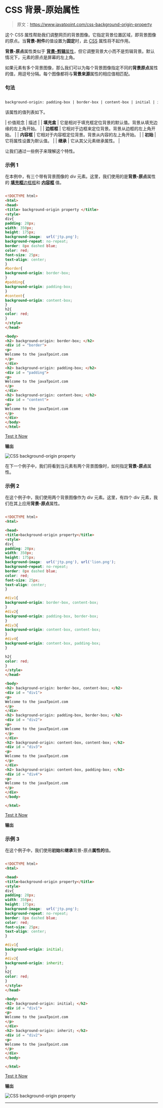 # CSS 背景-原始属性

> 原文：<https://www.javatpoint.com/css-background-origin-property>

这个 CSS 属性帮助我们调整网页的背景图像。它指定背景位置区域，即背景图像的原点。当**背景-附件**的值设置为**固定**时，此 [CSS](https://www.javatpoint.com/css-tutorial) 属性将不起作用。

**背景-原点**属性类似于 [**背景-剪辑**属性](https://www.javatpoint.com/css-background-clip)，但它调整背景大小而不是剪辑背景。默认情况下，元素的原点是屏幕的左上角。

如果元素有多个背景图像，那么我们可以为每个背景图像指定不同的**背景原点**属性的值，用逗号分隔。每个图像都将与**背景来源**属性的相应值相匹配。

### 句法

```html

background-origin: padding-box | border-box | content-box | initial | inherit;

```

该属性的值列表如下。

| 价值观念 | 描述 |
| **填充盒** | 它是相对于填充框定位背景的默认值。背景从填充边缘的左上角开始。 |
| **边框框** | 它相对于边框来定位背景。背景从边框的左上角开始。 |
| **内容框** | 它相对于内容框定位背景。背景从内容的左上角开始。 |
| **初始** | 它将属性设置为默认值。 |
| **继承** | 它从其父元素继承属性。 |

让我们通过一些例子来理解这个特性。

### 示例 1

在本例中，有三个带有背景图像的 div 元素。这里，我们使用的是**背景-原点**属性的 [**填充框**](https://www.javatpoint.com/css-padding)[边框框](https://www.javatpoint.com/css-border)和 **[内容框](https://www.javatpoint.com/css-content-property)** 值。

```html

<!DOCTYPE html>
<html>
<head>
<title> background-origin property </title>
<style>
div{
padding: 20px;
width: 350px;
height: 175px;
background-image:  url('jtp.png');
background-repeat: no-repeat;
border: 8px dashed blue;
color: red;
font-size: 25px;
text-align: center;
}
#border{
background-origin: border-box;
}
#padding{
background-origin: padding-box;
}
#content{
background-origin: content-box;
}
h2{
color: red;
}
</style>
</head>

<body>
<h2> background-origin: border-box; </h2>
<div id = "border">
<p>
Welcome to the javaTpoint.com
</p>
</div>
<h2> background-origin: padding-box; </h2>
<div id = "padding">
<p>
Welcome to the javaTpoint.com
</p>
</div>
<h2> background-origin: content-box; </h2>
<div id = "content">
<p>
Welcome to the javaTpoint.com
</p>
</div>
</body>
</html>

```

[Test it Now](https://www.javatpoint.com/oprweb/test.jsp?filename=css-background-origin-property1)

**输出**

![CSS background-origin property](img/6d1e2d7dc3e0e0f13152ca57b27f5d57.png)

在下一个例子中，我们将看到当元素有两个背景图像时，如何指定**背景-原点**属性。

### 示例 2

在这个例子中，我们使用两个背景图像作为 div 元素。这里，有四个 div 元素，我们在其上应用**背景-原点**属性。

```html

<!DOCTYPE html>
<html>

<head>
<title>background-origin property</title>
<style>
div{
padding: 20px;
width: 350px;
height: 175px;
background-image:  url('jtp.png'), url('lion.png');
background-repeat: no-repeat;
border: 8px dashed blue;
color: red;
font-size: 25px;
text-align: center;
}

#div1{
background-origin: border-box, content-box;
}
#div2{
background-origin: padding-box, border-box;
}
#div3{
background-origin: content-box, content-box;
}
#div4{
background-origin: content-box, padding-box;
}

h2{
color: red;
}
</style>
</head>

<body>
<h2> background-origin: border-box, content-box; </h2>
<div id = "div1">
<p>
Welcome to the javaTpoint.com
</p>
</div>
<h2> background-origin: padding-box, border-box; </h2>
<div id = "div2">
<p>
Welcome to the javaTpoint.com
</p>
</div>
<h2> background-origin: content-box, content-box; </h2>
<div id = "div3">
<p>
Welcome to the javaTpoint.com
</p>
</div>
<h2> background-origin: content-box, padding-box; </h2>
<div id = "div4">
<p>
Welcome to the javaTpoint.com
</p>
</div>
</body>

</html>

```

[Test it Now](https://www.javatpoint.com/oprweb/test.jsp?filename=css-background-origin-property2)

**输出**

### 示例 3

在这个例子中，我们使用**初始**和**继承**背景-原点**属性的**值。

```html

<!DOCTYPE html>
<html>

<head>
<title>background-origin property</title>
<style>
div{
padding: 20px;
width: 350px;
height: 175px;
background-image:  url('jtp.png');
background-repeat: no-repeat;
border: 8px dashed blue;
color: red;
font-size: 25px;
text-align: center;
}

#div1{
background-origin: initial;
}
#div2{
background-origin: inherit;
}
h2{
color: red;
}
</style>
</head>

<body>
<h2> background-origin: initial; </h2>
<div id = "div1">
<p>
Welcome to the javaTpoint.com
</p>
</div>
<h2> background-origin: inherit; </h2>
<div id = "div2">
<p>
Welcome to the javaTpoint.com
</p>
</div>
</body>

</html>

```

[Test it Now](https://www.javatpoint.com/oprweb/test.jsp?filename=css-background-origin-property3)

**输出**

![CSS background-origin property](img/303530e74472d158372cc882dd94f6f5.png)

* * *